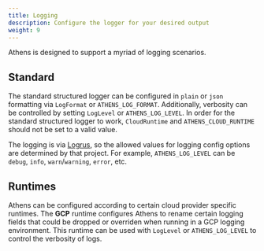 ```yaml
---
title: Logging
description: Configure the logger for your desired output
weight: 9
---
```


Athens is designed to support a myriad of logging scenarios.

## Standard

The standard structured logger can be configured in `plain` or `json` formatting via `LogFormat` or `ATHENS_LOG_FORMAT`. Additionally, verbosity can be controlled by setting `LogLevel` or `ATHENS_LOG_LEVEL`. In order for the standard structured logger to work, `CloudRuntime` and `ATHENS_CLOUD_RUNTIME` should not be set to a valid value.

The logging is via [Logrus](https://github.com/sirupsen/logrus), so the allowed values for logging config options are determined by that project. For example, `ATHENS_LOG_LEVEL` can be `debug`, `info`, `warn`/`warning`, `error`, etc.

## Runtimes

Athens can be configured according to certain cloud provider specific runtimes. The **GCP** runtime configures Athens to rename certain logging fields that could be dropped or overriden when running in a GCP logging environment. This runtime can be used with `LogLevel` or `ATHENS_LOG_LEVEL` to control the verbosity of logs.
